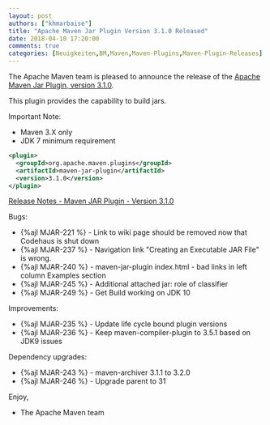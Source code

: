 ```yaml
---
layout: post
authors: ["khmarbaise"]
title: "Apache Maven Jar Plugin Version 3.1.0 Released"
date: 2018-04-10 17:20:00
comments: true
categories: [Neuigkeiten,BM,Maven,Maven-Plugins,Maven-Plugin-Releases]
---
```

The Apache Maven team is pleased to announce the release of the 
[Apache Maven Jar Plugin, version 3.1.0](http://maven.apache.org/plugins/maven-jar-plugin/).

This plugin provides the capability to build jars.

Important Note: 

 * Maven 3.X only
 * JDK 7 minimum requirement


``` xml
<plugin>
  <groupId>org.apache.maven.plugins</groupId>
  <artifactId>maven-jar-plugin</artifactId>
  <version>3.1.0</version>
</plugin>
```

<!-- more -->

[Release Notes - Maven JAR Plugin - Version 3.1.0](https://issues.apache.org/jira/secure/ReleaseNote.jspa?projectId=12317526&version=12342349)

Bugs:

 * {%ajl MJAR-221 %} - Link to wiki page should be removed now that Codehaus is shut down
 * {%ajl MJAR-237 %} - Navigation link "Creating an Executable JAR File" is wrong.
 * {%ajl MJAR-240 %} - maven-jar-plugin index.html - bad links in left column Examples section
 * {%ajl MJAR-245 %} - Additional attached jar: role of classifier
 * {%ajl MJAR-249 %} - Get Build working on JDK 10

Improvements:

 * {%ajl MJAR-235 %} - Update life cycle bound plugin versions
 * {%ajl MJAR-236 %} - Keep maven-compiler-plugin to 3.5.1 based on JDK9 issues

Dependency upgrades:

 * {%ajl MJAR-243 %} - maven-archiver 3.1.1 to 3.2.0
 * {%ajl MJAR-246 %} - Upgrade parent to 31

Enjoy,

- The Apache Maven team
